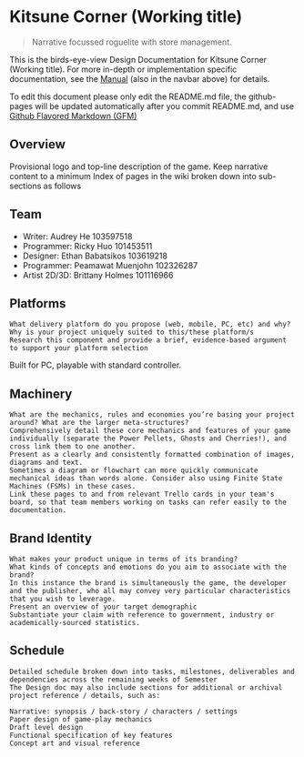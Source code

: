 # Kitsune Corner (Working title)
> Narrative focussed roguelite with store management.

This is the birds-eye-view Design Documentation for Kitsune Corner (Working title).
For more in-depth or implementation specific documentation, see the [Manual](https://pmuenjohn.github.io/roguelite/manual/overview.html) (also in the navbar above) for details.

To edit this document please only edit the README.md file, the github-pages will be updated automatically after you commit README.md, and use [Github Flavored Markdown (GFM)](https://docs.github.com/en/get-started/writing-on-github/getting-started-with-writing-and-formatting-on-github/quickstart-for-writing-on-github)

## Overview
Provisional logo and top-line description of the game. Keep narrative content to a minimum
Index of pages in the wiki broken down into sub-sections as follows

## Team

- Writer: Audrey He 103597518
- Programmer: Ricky Huo 101453511
- Designer: Ethan Babatsikos 103619218
- Programmer: Peamawat Muenjohn 102326287
- Artist 2D/3D: Brittany Holmes 101116966

## Platforms
```
What delivery platform do you propose (web, mobile, PC, etc) and why?
Why is your project uniquely suited to this/these platform/s
Research this component and provide a brief, evidence-based argument to support your platform selection
```
Built for PC, playable with standard controller.

## Machinery
```
What are the mechanics, rules and economies you’re basing your project around? What are the larger meta-structures?
Comprehensively detail these core mechanics and features of your game individually (separate the Power Pellets, Ghosts and Cherries!), and cross link them to one another. 
Present as a clearly and consistently formatted combination of images, diagrams and text.
Sometimes a diagram or flowchart can more quickly communicate mechanical ideas than words alone. Consider also using Finite State Machines (FSMs) in these cases.
Link these pages to and from relevant Trello cards in your team's board, so that team members working on tasks can refer easily to the documentation.
```
## Brand Identity
```
What makes your product unique in terms of its branding?
What kinds of concepts and emotions do you aim to associate with the brand?
In this instance the brand is simultaneously the game, the developer and the publisher, who all may convey very particular characteristics that you wish to leverage.
Present an overview of your target demographic
Substantiate your claim with reference to government, industry or academically-sourced statistics.
```
## Schedule
```
Detailed schedule broken down into tasks, milestones, deliverables and dependencies across the remaining weeks of Semester
The Design doc may also include sections for additional or archival project reference / details, such as:

Narrative: synopsis / back-story / characters / settings
Paper design of game-play mechanics
Draft level design
Functional specification of key features
Concept art and visual reference
```